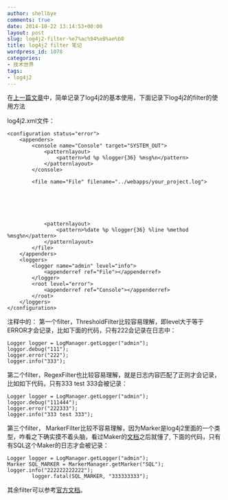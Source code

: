 ```yaml
---
author: shellbye
comments: true
date: 2014-10-22 13:14:53+00:00
layout: post
slug: log4j2-filter-%e7%ac%94%e8%ae%b0
title: log4j2 filter 笔记
wordpress_id: 1078
categories:
- 技术世界
tags:
- log4j2
---
```


在[上一篇文章](http://www.shellbye.com/blog/%E6%8A%80%E6%9C%AF%E4%B8%96%E7%95%8C/jfianl-%E9%85%8D%E7%BD%AE-log4j2-%E7%AC%94%E8%AE%B0/)中，简单记录了log4j2的基本使用，下面记录下log4j2的filter的使用方法

log4j2.xml文件：

    
    
    <configuration status="error">
        <appenders>
            <console name="Console" target="SYSTEM_OUT">
                <patternlayout>
                    <pattern>%d %p %logger{36} %msg%n</pattern>
                </patternlayout>
            </console>
            
            <file name="File" filename="../webapps/your_project.log">
                
                
                
                
                
                
                <patternlayout>
                    <pattern>%date %p %logger{36} %line %method %msg%n</pattern>
                </patternlayout>
            </file>
        </appenders>
        <loggers>
            <logger name="admin" level="info">
                <appenderref ref="File"></appenderref>
            </logger>
            <root level="error">
                <appenderref ref="Console"></appenderref>
            </root>
        </loggers>
    </configuration>
    



注释中的：
第一个filter，ThresholdFilter比较容易理解，即level大于等于ERROR才会记录，比如下面的代码，只有222会记录在日志中：

    
    Logger logger = LogManager.getLogger("admin");
    loggor.debug("111");
    logger.error("222");
    logger.info("333");



第二个filter，RegexFilter也比较容易理解，就是日志内容匹配了正则才会记录，比如如下代码，只有333 test 333会被记录：

    
    Logger logger = LogManager.getLogger("admin");
    loggor.debug("111444");
    logger.error("222333");
    logger.info("333 test 333");



第三个filter， MarkerFilter比较不容易理解，因为Marker是log4j2里面的一个类型，咋看之下确实摸不着头脑，看过Maker的[文档](http://logging.apache.org/log4j/2.0/manual/markers.html)之后就懂了, 下面的代码，只有有SQL这个Maker的日志才会被记录：

    
    Logger logger = LogManager.getLogger("admin");
    Marker SQL_MARKER = MarkerManager.getMarker("SQL");
    logger.info("222222222222");
            logger.fatal(SQL_MARKER, "333333333");



其余filter可以参考[官方文档](http://logging.apache.org/log4j/2.0/manual/filters.html)。
